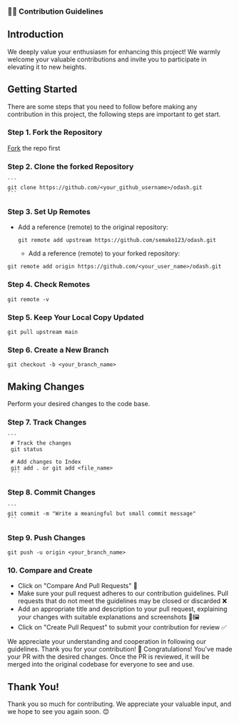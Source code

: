  ### 🧑‍💻 Contribution Guidelines  

## Introduction
 We deeply value your enthusiasm for enhancing this project!  We warmly welcome your valuable contributions and invite you to participate in elevating it to new heights.  

## Getting Started
There are some steps that you need to follow before making any contribution in this project, the following steps are important to get start.


### Step 1. Fork the Repository
 [Fork](https://github.com/semako123/odash/fork) the repo first

### Step 2. Clone the forked Repository 
    ```
    git clone https://github.com/<your_github_username>/odash.git
    ```
### Step 3. Set Up Remotes 
- Add a reference (remote) to the original repository:
    ```
    git remote add upstream https://github.com/semako123/odash.git
    ``` 
    - Add a reference (remote) to your forked repository:
```
git remote add origin https://github.com/<your_user_name>/odash.git
```

### Step 4. Check Remotes
```
git remote -v
```

### Step 5. Keep Your Local Copy Updated
```
git pull upstream main
``` 
### Step 6. Create a New Branch
```
git checkout -b <your_branch_name>
```

## Making Changes
Perform your desired changes to the code base.
### Step 7. Track Changes
    ```
     # Track the changes
     git status

     # Add changes to Index
     git add . or git add <file_name>
     ```
### Step 8. Commit Changes
    ```
    git commit -m "Write a meaningful but small commit message" 
    ```
  ### Step 9. Push Changes
```
git push -u origin <your_branch_name>
```
### 10. Compare and Create
- Click on "Compare And Pull Requests" 🔄
- Make sure your pull request adheres to our contribution guidelines. Pull requests that do not meet the guidelines may be closed or discarded ❌
- Add an appropriate title and description to your pull request, explaining your changes with suitable explanations and screenshots 📝🖼️
- Click on "Create Pull Request" to submit your contribution for review ✅  

We appreciate your understanding and cooperation in following our guidelines. Thank you for your contribution! 🙌
Congratulations! You've made your PR with the desired changes. Once the PR is reviewed, it will be merged into the original codebase for everyone to see and use. 

## Thank You!
Thank you so much for contributing. We appreciate your valuable input, and we hope to see you again soon. 😊
